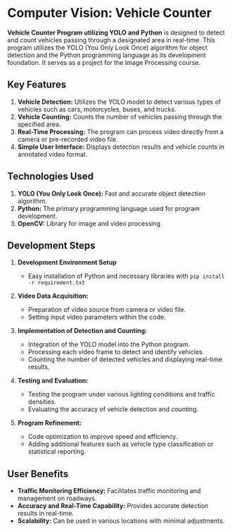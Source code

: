 
# Computer Vision: Vehicle Counter
**Vehicle Counter Program utilizing YOLO and Python** is designed to detect and count vehicles passing through a designated area in real-time. This program utilizes the YOLO (You Only Look Once) algorithm for object detection and the Python programming language as its development foundation. It serves as a project for the Image Processing course.

## Key Features
1. **Vehicle Detection:** Utilizes the YOLO model to detect various types of vehicles such as cars, motorcycles, buses, and trucks.
2. **Vehicle Counting:** Counts the number of vehicles passing through the specified area.
3. **Real-Time Processing:** The program can process video directly from a camera or pre-recorded video file.
4. **Simple User Interface:** Displays detection results and vehicle counts in annotated video format.

## Technologies Used
1. **YOLO (You Only Look Once):** Fast and accurate object detection algorithm.
2. **Python:** The primary programming language used for program development.
3. **OpenCV:** Library for image and video processing

## Development Steps
1. **Development Environment Setup**
   - Easy installation of Python and necessary libraries with `pip install -r requirement.txt`

2. **Video Data Acquisition:**
   - Preparation of video source from camera or video file.
   - Setting input video parameters within the code.

3. **Implementation of Detection and Counting:**
   - Integration of the YOLO model into the Python program.
   - Processing each video frame to detect and identify vehicles.
   - Counting the number of detected vehicles and displaying real-time results.

4. **Testing and Evaluation:**
   - Testing the program under various lighting conditions and traffic densities.
   - Evaluating the accuracy of vehicle detection and counting.

5. **Program Refinement:**
   - Code optimization to improve speed and efficiency.
   - Adding additional features such as vehicle type classification or statistical reporting.

## User Benefits
- **Traffic Monitoring Efficiency:** Facilitates traffic monitoring and management on roadways.
- **Accuracy and Real-Time Capability:** Provides accurate detection results in real-time.
- **Scalability:** Can be used in various locations with minimal adjustments.
